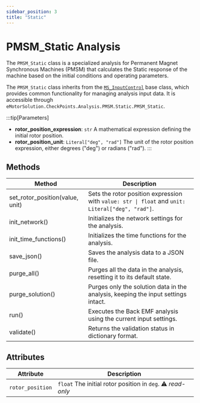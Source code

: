```yaml
---
sidebar_position: 3
title: "Static"
---
```

# PMSM_Static Analysis
The `PMSM_Static` class is a specialized analysis for Permanent Magnet Synchronous Machines (PMSM) that calculates the Static response of the machine based on the initial conditions and operating parameters.

The `PMSM_Static` class inherits from the [`MS_InputControl`](/docs/api/Analyses/InputControl) base class, which provides common functionality for managing analysis input data. It is accessible through `eMotorSolution.CheckPoints.Analysis.PMSM.Static.PMSM_Static`.

:::tip[Parameters]
- **rotor_position_expression**: `str` A mathematical expression defining the initial rotor position.
- **rotor_position_unit**: `Literal["deg", "rad"]` The unit of the rotor position expression, either degrees ("deg") or radians ("rad").
:::

## Methods
| Method | Description |
|--------|-------------|
| set_rotor_position(value, unit) | Sets the rotor position expression with `value: str \| float` and `unit: Literal["deg", "rad"]`. |
| init_network() | Initializes the network settings for the analysis. | It may vary based on the type of child class. |
| init_time_functions() | Initializes the time functions for the analysis. | It may vary based on the type of child class. |
| save_json() | Saves the analysis data to a JSON file. |
| purge_all() | Purges all the data in the analysis, resetting it to its default state. |
| purge_solution() | Purges only the solution data in the analysis, keeping the input settings intact. |
| run() | Executes the Back EMF analysis using the current input settings. |
| validate() | Returns the validation status in dictionary format. |

## Attributes
| Attribute | Description |
|---|---|
| `rotor_position` | `float` The initial rotor position in `deg`. :warning: *read-only* |
